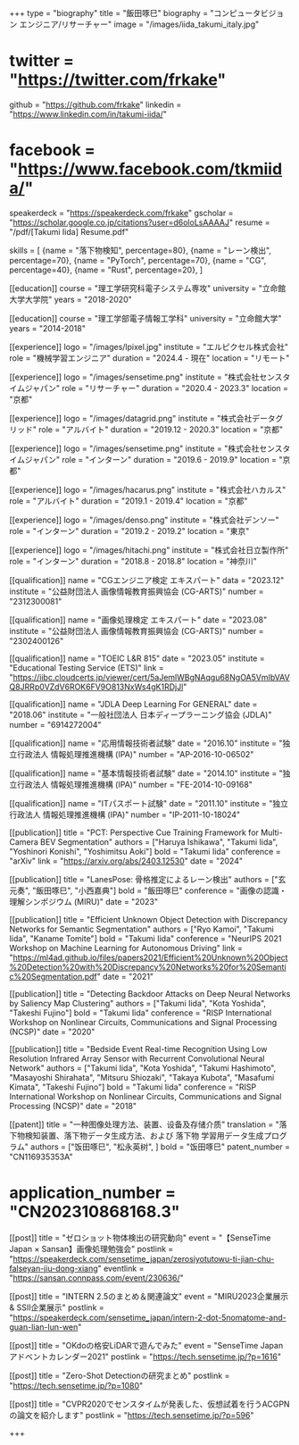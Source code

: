 +++
type = "biography"
title = "飯田啄巳"
biography = "コンピュータビジョン エンジニア/リサーチャー"
image = "/images/iida_takumi_italy.jpg"
# twitter = "https://twitter.com/frkake"
github = "https://github.com/frkake"
linkedin = "https://www.linkedin.com/in/takumi-iida/"
# facebook = "https://www.facebook.com/tkmiida/"
speakerdeck = "https://speakerdeck.com/frkake"
gscholar = "https://scholar.google.co.jp/citations?user=d6oloLsAAAAJ"
resume = "/pdf/[Takumi Iida] Resume.pdf"

skills = [
    {name = "落下物検知", percentage=80},
    {name = "レーン検出", percentage=70},
    {name = "PyTorch", percentage=70},
    {name = "CG", percentage=40},
    {name = "Rust", percentage=20},
]

[[education]]
course = "理工学研究科電子システム専攻"
university = "立命館大学大学院"
years = "2018-2020"

[[education]]
course = "理工学部電子情報工学科"
university = "立命館大学"
years = "2014-2018"

[[experience]]
logo = "/images/lpixel.jpg"
institute = "エルピクセル株式会社"
role = "機械学習エンジニア"
duration = "2024.4 - 現在"
location = "リモート"

[[experience]]
logo = "/images/sensetime.png"
institute = "株式会社センスタイムジャパン"
role = "リサーチャー"
duration = "2020.4 - 2023.3"
location = "京都"

[[experience]]
logo = "/images/datagrid.png"
institute = "株式会社データグリッド"
role = "アルバイト"
duration = "2019.12 - 2020.3"
location = "京都"

[[experience]]
logo = "/images/sensetime.png"
institute = "株式会社センスタイムジャパン"
role = "インターン"
duration = "2019.6 - 2019.9"
location = "京都"

[[experience]]
logo = "/images/hacarus.png"
institute = "株式会社ハカルス"
role = "アルバイト"
duration = "2019.1 - 2019.4"
location = "京都"

[[experience]]
logo = "/images/denso.png"
institute = "株式会社デンソー"
role = "インターン"
duration = "2019.2 - 2019.2"
location = "東京"

[[experience]]
logo = "/images/hitachi.png"
institute = "株式会社日立製作所"
role = "インターン"
duration = "2018.8 - 2018.8"
location = "神奈川"

[[qualification]]
name = "CGエンジニア検定 エキスパート"
data = "2023.12"
institute = "公益財団法人 画像情報教育振興協会 (CG-ARTS)"
number = "2312300081"

[[qualification]]
name = "画像処理検定 エキスパート"
date = "2023.08"
institute = "公益財団法人 画像情報教育振興協会 (CG-ARTS)"
number = "2302400126"

[[qualification]]
name = "TOEIC L&R 815"
date = "2023.05"
institute = "Educational Testing Service (ETS)"
link = "https://iibc.cloudcerts.jp/viewer/cert/5aJemlWBgNAqgu68NgOA5VmIbVAVQ8JRRp0VZdV6ROK6FV9O813NxWs4gK1RDjJl"

[[qualification]]
name = "JDLA Deep Learning For GENERAL"
date = "2018.06"
institute = "一般社団法人 日本ディープラーニング協会 (JDLA)"
number = "6914272004"

[[qualification]]
name = "応用情報技術者試験"
date = "2016.10"
institute = "独立行政法人 情報処理推進機構 (IPA)"
number = "AP-2016-10-06502"

[[qualification]]
name = "基本情報技術者試験"
date = "2014.10"
institute = "独立行政法人 情報処理推進機構 (IPA)"
number = "FE-2014-10-09168"

[[qualification]]
name = "ITパスポート試験"
date = "2011.10"
institute = "独立行政法人 情報処理推進機構 (IPA)"
number = "IP-2011-10-18024"

[[publication]]
title = "PCT: Perspective Cue Training Framework for Multi-Camera BEV Segmentation"
authors = ["Haruya Ishikawa", "Takumi Iida", "Yoshinori Konishi", "Yoshimitsu Aoki"]
bold = "Takumi Iida"
conference = "arXiv"
link = "https://arxiv.org/abs/2403.12530"
date = "2024"

[[publication]]
title = "LanesPose: 骨格推定によるレーン検出"
authors = ["玄元奏", "飯田啄巳", "小西嘉典"]
bold = "飯田啄巳"
conference = "画像の認識・理解シンポジウム (MIRU)"
date = "2023"

[[publication]]
title = "Efficient Unknown Object Detection with Discrepancy Networks for Semantic Segmentation"
authors = ["Ryo Kamoi", "Takumi Iida", "Kaname Tomite"]
bold = "Takumi Iida"
conference = "NeurIPS 2021 Workshop on Machine Learning for Autonomous Driving"
link = "https://ml4ad.github.io/files/papers2021/Efficient%20Unknown%20Object%20Detection%20with%20Discrepancy%20Networks%20for%20Semantic%20Segmentation.pdf"
date = "2021"

[[publication]]
title = "Detecting Backdoor Attacks on Deep Neural Networks by Saliency Map Clustering"
authors = ["Takumi Iida", "Kota Yoshida", "Takeshi Fujino"]
bold = "Takumi Iida"
conference = "RISP International Workshop on Nonlinear Circuits, Communications and Signal Processing (NCSP)"
date = "2020"

[[publication]]
title = "Bedside Event Real-time Recognition Using Low Resolution Infrared Array Sensor with Recurrent Convolutional Neural Network"
authors = ["Takumi Iida", "Kota Yoshida", "Takumi Hashimoto", "Masayoshi Shirahata", "Mitsuru Shiozaki", "Takaya Kubota", "Masafumi Kimata", "Takeshi Fujino"]
bold = "Takumi Iida"
conference = "RISP International Workshop on Nonlinear Circuits, Communications and Signal Processing (NCSP)"
date = "2018"

[[patent]]
title = "一种图像处理方法、装置、设备及存储介质"
translation = "落下物検知装置、落下物データ生成方法、および 落下物 学習用データ生成プログラム"
authors = ["饭田啄巳", "松永英树", ]
bold = "饭田啄巳"
patent_number = "CN116935353A"
# application_number = "CN202310868168.3"

[[post]]
title = "ゼロショット物体検出の研究動向"
event = "【SenseTime Japan × Sansan】画像処理勉強会"
postlink = "https://speakerdeck.com/sensetime_japan/zerosiyotutowu-ti-jian-chu-falseyan-jiu-dong-xiang"
eventlink = "https://sansan.connpass.com/event/230636/"

[[post]]
title = "INTERN 2.5のまとめ＆関連論文"
event = "MIRU2023企業展示 & SSII企業展示"
postlink = "https://speakerdeck.com/sensetime_japan/intern-2-dot-5nomatome-and-guan-lian-lun-wen"

[[post]]
title = "OKdoの格安LiDARで遊んでみた"
event = "SenseTime Japanアドベントカレンダー2021"
postlink = "https://tech.sensetime.jp/?p=1616"

[[post]]
title = "Zero-Shot Detectionの研究まとめ"
postlink = "https://tech.sensetime.jp/?p=1080"

[[post]]
title = "CVPR2020でセンスタイムが発表した、仮想試着を行うACGPNの論文を紹介します"
postlink = "https://tech.sensetime.jp/?p=596"

+++
